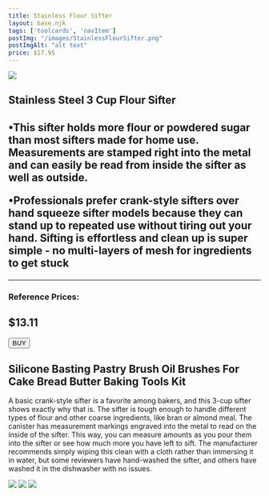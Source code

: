 ```yaml
---
title: Stainless Flour Sifter
layout: base.njk
tags: ['toolcards', 'navItem']
postImg: "/images/StainlessFlourSifter.png"
postImgAlt: "alt text"
price: $17.95
---
```

<section class="tool_container">
       <img src ="/images/FlourSifter.jpg">
      <div class="text">
        <h1> Stainless Steel 3 Cup Flour Sifter<h1>
        <p>•This sifter holds more flour or powdered sugar than most sifters made for home use. Measurements are stamped right into the metal and can easily be read from inside the sifter as well as outside.</p>
       <p>•Professionals prefer crank-style sifters over hand squeeze sifter models because they can stand up to repeated use without tiring out your hand. Sifting is effortless and clean up is super simple - no multi-layers of mesh for ingredients to get stuck</p>
        <!-- <p>•Can be used repeatedly.</p> -->
        <!-- <p>•Easy-to-clean and good temperature resistance.</p> -->
        <hr />
        <!--  need add colors in the checked css-->
        <span class="fa fa-star checked"></span>
        <span class="fa fa-star checked"></span>
        <span class="fa fa-star checked"></span>
        <span class="fa fa-star"></span>
        <span class="fa fa-star"></span>
       <h3>Reference Prices: <h2>$13.11</h2> </h3> 
        <form method="get" action="https://www.amazon.com/dp/B00XIIHKFO?tag=thespruceeats-onsite-prod-20&linkCode=ogi&th=1&psc=1&ascsubtag=4769509%7Cn6a55f7722b3a41989b84fd519d65eb5b01%7CB00XIIHKFO"><button type ="submit">BUY</button></form>
      </div>
        </section>
    <!-- content-->
    <div class="toolbody">
        <div class="bodycontext">
         <h2>Silicone Basting Pastry Brush Oil Brushes For Cake Bread Butter Baking Tools Kit</h2>
         <p>A basic crank-style sifter is a favorite among bakers, and this 3-cup sifter shows exactly why that is. The sifter is tough enough to handle different types of flour and other coarse ingredients, like bran or almond meal. The canister has measurement markings engraved into the metal to read on the inside of the sifter. This way, you can measure amounts as you pour them into the sifter or see how much more you have left to sift. The manufacturer recommends simply wiping this clean with a cloth rather than immersing it in water, but some reviewers have hand-washed the sifter, and others have washed it in the dishwasher with no issues.</p>
        </div>
        <div class="bodyimg">
         <img src ="/images/tooldetail/flour1.jpg">
          <img src ="/images/tooldetail/flour2.jpg"> 
          <img src ="/images/tooldetail/flour3.jpg"> 
        </div>
      </div>